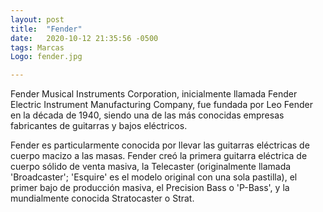 ```yaml
---
layout: post
title:  "Fender"
date:   2020-10-12 21:35:56 -0500
tags: Marcas
Logo: fender.jpg

---
```


Fender Musical Instruments Corporation, inicialmente llamada Fender Electric Instrument Manufacturing Company, fue fundada por Leo Fender en la década de 1940, siendo una de las más conocidas empresas fabricantes de guitarras y bajos eléctricos.

Fender es particularmente conocida por llevar las guitarras eléctricas de cuerpo macizo a las masas. Fender creó la primera guitarra eléctrica de cuerpo sólido de venta masiva, la Telecaster (originalmente llamada 'Broadcaster'; 'Esquire' es el modelo original con una sola pastilla), el primer bajo de producción masiva, el Precision Bass o 'P-Bass', y la mundialmente conocida Stratocaster o Strat.
